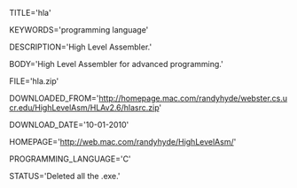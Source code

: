 
TITLE='hla'

KEYWORDS='programming language'

DESCRIPTION='High Level Assembler.'

BODY='High Level Assembler for advanced programming.'

FILE='hla.zip'

DOWNLOADED_FROM='http://homepage.mac.com/randyhyde/webster.cs.ucr.edu/HighLevelAsm/HLAv2.6/hlasrc.zip'

DOWNLOAD_DATE='10-01-2010'

HOMEPAGE='http://web.mac.com/randyhyde/HighLevelAsm/'

PROGRAMMING_LANGUAGE='C'

STATUS='Deleted all the .exe.'
